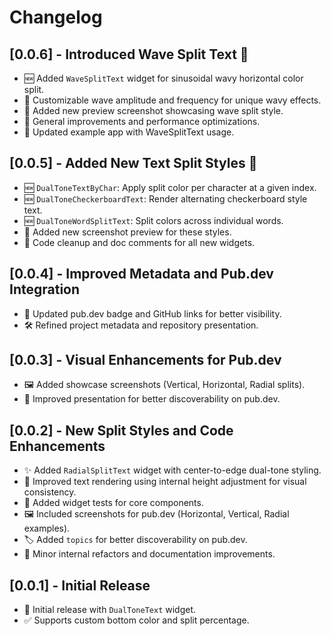 
# Changelog

## \[0.0.6] - Introduced Wave Split Text 🌊

* 🆕 Added `WaveSplitText` widget for sinusoidal wavy horizontal color split.
* 🎨 Customizable wave amplitude and frequency for unique wavy effects.
* 📸 Added new preview screenshot showcasing wave split style.
* 🧹 General improvements and performance optimizations.
* 🧪 Updated example app with WaveSplitText usage.

## \[0.0.5] - Added New Text Split Styles 🎉

* 🆕 `DualToneTextByChar`: Apply split color per character at a given index.
* 🆕 `DualToneCheckerboardText`: Render alternating checkerboard style text.
* 🆕 `DualToneWordSplitText`: Split colors across individual words.
* 📸 Added new screenshot preview for these styles.
* 🧹 Code cleanup and doc comments for all new widgets.

## \[0.0.4] - Improved Metadata and Pub.dev Integration

* 🔗 Updated pub.dev badge and GitHub links for better visibility.
* 🛠️ Refined project metadata and repository presentation.

## \[0.0.3] - Visual Enhancements for Pub.dev

* 🖼️ Added showcase screenshots (Vertical, Horizontal, Radial splits).
* 🧩 Improved presentation for better discoverability on pub.dev.

## \[0.0.2] - New Split Styles and Code Enhancements

* ✨ Added `RadialSplitText` widget with center-to-edge dual-tone styling.
* 🧩 Improved text rendering using internal height adjustment for visual consistency.
* 🧪 Added widget tests for core components.
* 🖼️ Included screenshots for pub.dev (Horizontal, Vertical, Radial examples).
* 🏷️ Added `topics` for better discoverability on pub.dev.
* 🧹 Minor internal refactors and documentation improvements.

## \[0.0.1] - Initial Release

* 🎉 Initial release with `DualToneText` widget.
* ✅ Supports custom bottom color and split percentage.


